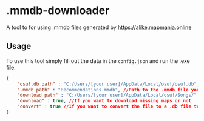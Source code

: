 # .mmdb-downloader
A tool to for using .mmdb files generated by https://alike.mapmania.online

## Usage
To use this tool simply fill out the data in the `config.json` and run the .exe file.

```json
{
    "osu!.db path" : "C:/Users/[your user]/AppData/Local/osu!/osu!.db", //Path to your osu!.db file which in most cases should be in your AppData folder, so just change it to fit your user
    ".mmdb path" : "Recommendations.mmdb", //Path to the .mmdb file you want to convert/download. If the file is in the same directory as the .exe and json you just need to change the name, otherwise put the absolute path here.
    "download path" : "C:/Users/[your user]/AppData/Local/osu!/Songs/", //Where you want to download the maps to. If left blank ("") They will be put in this directory.
    "download" : true, //If you want to download missing maps or not
    "convert" : true //If you want to convert the file to a .db file to use in osu!
}
```
